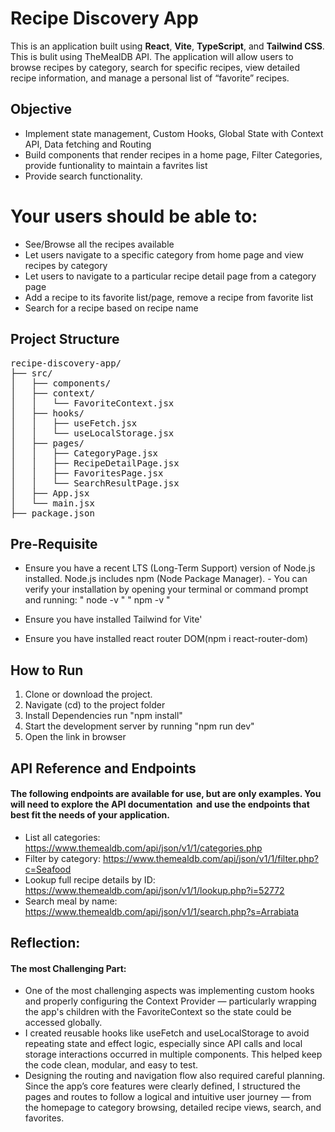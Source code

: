 # Recipe Discovery App
This is an application built using **React**, **Vite**, **TypeScript**, and **Tailwind CSS**. This is bulit using TheMealDB API.  The application will allow users to browse recipes by category, search for specific recipes, view detailed recipe information, and manage a personal list of “favorite” recipes.

## Objective
- Implement state management, Custom Hooks, Global State with Context API, Data fetching and Routing
- Build components that render recipes in a home page, Filter Categories, provide funtionality to maintain a favrites list
- Provide search functionality.

# Your users should be able to:
- See/Browse all the recipes available
- Let users navigate to a specific category from home page and view recipes by category
- Let users to navigate to a particular recipe detail page from a category page
- Add a recipe to its favorite list/page, remove a recipe from favorite list
- Search for a recipe based on recipe name

## Project Structure
<pre>
recipe-discovery-app/
├── src/
│   ├── components/              
│   ├── context/                
│   │   └── FavoriteContext.jsx
│   ├── hooks/                   
│   │   ├── useFetch.jsx
│   │   └── useLocalStorage.jsx
│   ├── pages/                   
│   │   ├── CategoryPage.jsx
│   │   ├── RecipeDetailPage.jsx
│   │   ├── FavoritesPage.jsx
│   │   └── SearchResultPage.jsx
│   ├── App.jsx                  
│   └── main.jsx                 
├── package.json</pre>
  


## Pre-Requisite 
- Ensure you have a recent LTS (Long-Term Support) version of Node.js installed. Node.js includes npm (Node Package Manager). - You can verify your installation by opening your terminal or command prompt and running:
    " node -v "
    " npm -v "

- Ensure you have installed Tailwind for Vite'
- Ensure you have installed react router DOM(npm i react-router-dom)

## How to Run
1. Clone or download the project.
2. Navigate (cd) to the project folder
3. Install Dependencies run "npm install"
4. Start the development server by running "npm run dev"
5. Open the link in browser

## API Reference and Endpoints
 #### The following endpoints are available for use, but are only examples. You will need to explore the API documentation  and use the endpoints that best fit the needs of your application.
- List all categories: https://www.themealdb.com/api/json/v1/1/categories.php
- Filter by category: https://www.themealdb.com/api/json/v1/1/filter.php?c=Seafood
- Lookup full recipe details by ID: https://www.themealdb.com/api/json/v1/1/lookup.php?i=52772
- Search meal by name: https://www.themealdb.com/api/json/v1/1/search.php?s=Arrabiata


## Reflection:
#### The most Challenging Part:
- One of the most challenging aspects was implementing custom hooks and properly configuring the Context Provider — particularly wrapping the app's children with the FavoriteContext so the state could be accessed globally.
- I created reusable hooks like useFetch and useLocalStorage to avoid repeating state and effect logic, especially since API calls and local storage interactions occurred in multiple components. This helped keep the code clean, modular, and easy to test.
- Designing the routing and navigation flow also required careful planning. Since the app’s core features were clearly defined, I structured the pages and routes to follow a logical and intuitive user journey — from the homepage to category browsing, detailed recipe views, search, and favorites.






